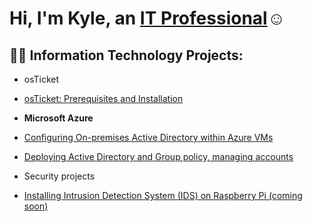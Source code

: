 <h1>Hi, I'm Kyle, an <a href="https://linkedin.com/in/kyle-hewson-04049a238">IT Professional</a>☺</h1>

<h2>👨‍💻 Information Technology Projects:</h2>

  - osTicket
  - [osTicket: Prerequisites and Installation](https://github.com/Kylerhew/osticket-prereqs)
    
  - <b>Microsoft Azure</b>
  - [Configuring On-premises Active Directory within Azure VMs](https://github.com/Kylerhew/CONFIGURE-AD)
  - [Deploying Active Directory and Group policy, managing accounts](https://github.com/Kylerhew/azure-network-protocols)
  - Security projects
  - [Installing Intrusion Detection System (IDS) on Raspberry Pi (coming soon) ](https://github.com/Kylerhew/azure-network-protocols)

